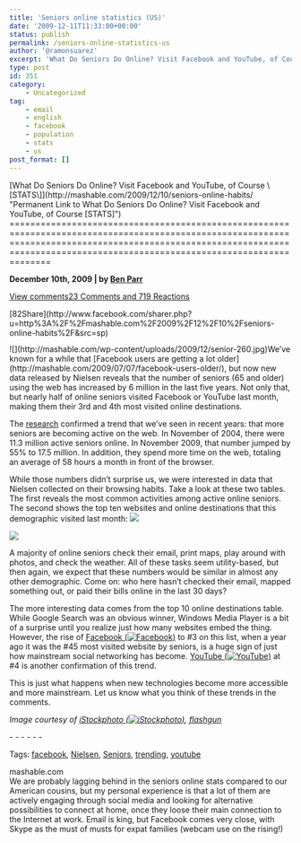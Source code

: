 ```yaml
---
title: 'Seniors online statistics (US)'
date: '2009-12-11T11:33:00+00:00'
status: publish
permalink: /seniors-online-statistics-us
author: '@ramonsuarez'
excerpt: 'What Do Seniors Do Online? Visit Facebook and YouTube, of Course \[STATS\] December 10th, 2009 | by Ben Parr View comments23 Comments and 719 Reactions 82Share We???ve known for a while that Facebook users are getting a lot older, but now new data rel...'
type: post
id: 351
category:
    - Uncategorized
tag:
    - email
    - english
    - facebook
    - population
    - stats
    - us
post_format: []
---
```

<div class="author-photo"><div class="headline">[What Do Seniors Do Online? Visit Facebook and YouTube, of Course \[STATS\]](http://mashable.com/2009/12/10/seniors-online-habits/ "Permanent Link to What Do Seniors Do Online? Visit Facebook and YouTube, of Course [STATS]")
================================================================================================================================================================================================================================

**December 10th, 2009 | by [Ben Parr](http://mashable.com/author/ben-parr/ "Posts by Ben Parr")**<span class="comments">[](http://mashable.com/2009/12/10/seniors-online-habits/#comments)</span>

[View comments](http://mashable.disqus.com/?url=http://mashable.com/2009/12/10/seniors-online-habits/)[23 Comments and 719 Reactions](http://mashable.com/2009/12/10/seniors-online-habits/#disqus_thread)

</div><div class="text-content"><div style="float:left;margin-right:10px;margin-bottom:4px;"><div class="wdt_button"></div><div class="wdt_button" style="height:59px;">[<span class="fb_share_size_Small fb_share_count_wrapper"><span class="fb_share_count fb_share_count_top"><span class="fb_share_count_inner">82</span></span><span class="FBConnectButton FBConnectButton_Small" style="cursor:pointer;"><span class="FBConnectButton_Text">Share</span></span></span>](http://www.facebook.com/sharer.php?u=http%3A%2F%2Fmashable.com%2F2009%2F12%2F10%2Fseniors-online-habits%2F&src=sp)</div></div>![](http://mashable.com/wp-content/uploads/2009/12/senior-260.jpg)We’ve known for a while that [Facebook users are getting a lot older](http://mashable.com/2009/07/07/facebook-users-older/), but now new data released by Nielsen reveals that the number of seniors (65 and older) using the web has increased by 6 million in the last five years. Not only that, but nearly half of online seniors visited Facebook or YouTube last month, making them their 3rd and 4th most visited online destinations.

The [research](http://blog.nielsen.com/nielsenwire/online_mobile/six-million-more-seniors-using-the-web-than-five-years-ago/) confirmed a trend that we’ve seen in recent years: that more seniors are becoming active on the web. In November of 2004, there were 11.3 million active seniors online. In November 2009, that number jumped by 55% to 17.5 million. In addition, they spend more time on the web, totaling an average of 58 hours a month in front of the browser.

 While those numbers didn’t surprise us, we were interested in data that Nielsen collected on their browsing habits. Take a look at these two tables. The first reveals the most common activities among active online seniors. The second shows the top ten websites and online destinations that this demographic visited last month:  ![](http://cdn.mashable.com/wp-content/uploads/2009/12/seniors-1.jpg)

 ![](http://cdn.mashable.com/wp-content/uploads/2009/12/seniors-nielsen-2.jpg)

A majority of online seniors check their email, print maps, play around with photos, and check the weather. All of these tasks seem utility-based, but then again, we expect that these numbers would be similar in almost any other demographic. Come on: who here hasn’t checked their email, mapped something out, or paid their bills online in the last 30 days?

The more interesting data comes from the top 10 online destinations table. While Google Search was an obvious winner, Windows Media Player is a bit of a surprise until you realize just how many websites embed the thing. However, the rise of [Facebook](http://mashable.com/category/facebook)<span class="blippr-nobr">[<span> (</span>![Facebook](http://netdna.blippr.com/images/inline-face_05.png?1260002206)<span>)</span>](http://api.blippr.com/apps/336650-Facebook)</span> to #3 on this list, when a year ago it was the #45 most visited website by seniors, is a huge sign of just how mainstream social networking has become. [YouTube](http://mashable.com/category/youtube)<span class="blippr-nobr">[<span> (</span>![YouTube](http://netdna.blippr.com/images/inline-face_05.png?1260002206)<span>)</span>](http://api.blippr.com/apps/336658-YouTube)</span> at #4 is another confirmation of this trend.

This is just what happens when new technologies become more accessible and more mainstream. Let us know what you think of these trends in the comments.

*Image courtesy of [iStockphoto](http://www.istockphoto.com/mashableoffer.php)<span class="blippr-nobr">[<span> (</span>![iStockphoto](http://netdna.blippr.com/images/inline-face_07.png?1260002206)<span>)</span>](http://api.blippr.com/apps/393797-iStockphoto)</span>, [flashgun](http://www.istockphoto.com/user_view.php?id=3143166)*

</div><div class="tags">- - - - - -

Tags: [facebook](http://mashable.com/tag/facebook/), [Nielsen](>facebook</a>,%20<a%20href=), [Seniors](http://mashable.com/tag/seniors/), [trending](>Seniors</a>,%20<a%20href=), [youtube](http://mashable.com/tag/youtube/)

</div><div class=">youtube</div><div class=">mashable.com</div></div>We are probably lagging behind in the seniors online stats compared to our American cousins, but my personal experience is that a lot of them are actively engaging through social media and looking for alternative possibilities to connect at home, once they loose their main connection to the Internet at work. Email is king, but Facebook comes very close, with Skype as the must of musts for expat families (webcam use on the rising!)

</div>